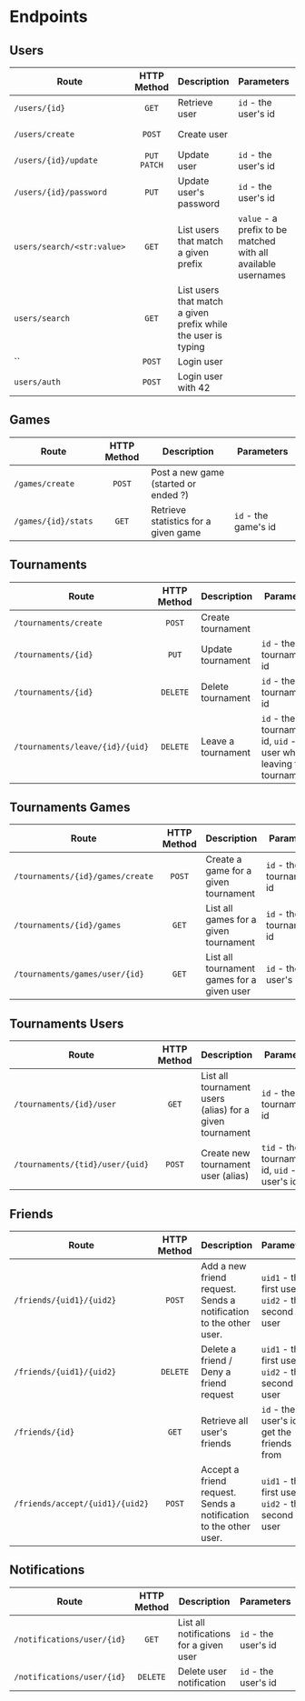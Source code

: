 # Endpoints

## Users

| Route | HTTP Method | Description | Parameters | View | URL - Name |
| --- | :--: | --- | --- | --- | --- |
| `/users/{id}` | `GET` | Retrieve user | `id` - the user's id | user_detail | 'users/<int:pk>' - user-detail |
| `/users/create` | `POST` | Create user | | user_create | 'users/create' -  user-create |
| `/users/{id}/update`| `PUT`  `PATCH` | Update user | `id` - the user's id | user_update | 'users/<int:pk>/update' - user-update |
| `/users/{id}/password` | `PUT` | Update user's password | `id` - the user's id| user_password | 'users/<int:pk>/password' - user-update-password |
| `users/search/<str:value>` | `GET` | List users that match a given prefix | `value` - a prefix to be matched with all available usernames | search_users | 'users/search/<str:value>' - search-users-with-value
| `users/search` | `GET` | List users that match a given prefix while the user is typing |  | search_users |  'users/search' - search-users
| ``| `POST` | Login user | | loginview | ' ' - login
| `users/auth` | `POST` | Login user with 42 | |

## Games

| Route | HTTP Method | Description | Parameters |
| --- | :--: | --- | --- |
| `/games/create` | `POST` | Post a new game (started or ended ?)| |
| `/games/{id}/stats` | `GET` | Retrieve statistics for a given game  | `id` - the game's id |

## Tournaments

| Route | HTTP Method | Description | Parameters |
| --- | :--: | --- | --- |
| `/tournaments/create`| `POST` | Create tournament | |
| `/tournaments/{id}` | `PUT` | Update tournament | `id` - the tournament's id |
| `/tournaments/{id}` | `DELETE` | Delete tournament | `id` - the tournament's id |
| `/tournaments/leave/{id}/{uid}` | `DELETE` | Leave a tournament | `id` - the tournament's id, `uid` - the user who's leaving the tournament |

## Tournaments Games

| Route | HTTP Method | Description | Parameters |
| --- | :--: | --- | --- |
| `/tournaments/{id}/games/create` | `POST` | Create a game for a given tournament | `id` - the tournament's id |
| `/tournaments/{id}/games`| `GET` | List all games for a given tournament | `id` - the tournament's id  |
| `/tournaments/games/user/{id}` | `GET` | List all tournament games for a given user | `id` - the user's id |

## Tournaments Users

| Route | HTTP Method | Description | Parameters |
| --- | :--: | --- | --- |
| `/tournaments/{id}/user` | `GET` | List all tournament users (alias) for a given tournament | `id` - the tournament's id |
| `/tournaments/{tid}/user/{uid}`| `POST` | Create new tournament user (alias) | `tid` - the tournament's id, `uid` - the user's id |


## Friends

| Route | HTTP Method | Description | Parameters | View | URL - Name |
| --- | :--: | --- | --- |--- | --- |
| `/friends/{uid1}/{uid2}` | `POST` | Add a new friend request. Sends a notification to the other user. | `uid1` - the first user, `uid2` - the second user | add_friend | 'friends/<int:user1_id>/<int:user2_id>' - friend-add
| `/friends/{uid1}/{uid2}` | `DELETE` | Delete a friend / Deny a friend request | `uid1` - the first user, `uid2` - the second user |
| `/friends/{id}` | `GET` | Retrieve all user's friends | `id` - the  user's id to get the friends from | get_user_friends | 'friends/<int:user_id>' - friends-detail | get_user_friends | 'friends/<int:user_id>' - friends-detail
| `/friends/accept/{uid1}/{uid2}` | `POST` | Accept a friend request. Sends a notification to the other user. | `uid1` - the first user, `uid2` - the second user |


## Notifications

| Route | HTTP Method | Description | Parameters |
| --- | :--: | --- | --- |
| `/notifications/user/{id}` | `GET` | List all notifications for a given user | `id` - the user's id |
| `/notifications/user/{id}`| `DELETE` | Delete user notification | `id` - the user's id |